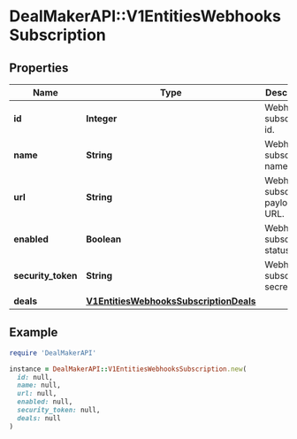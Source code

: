 # DealMakerAPI::V1EntitiesWebhooksSubscription

## Properties

| Name | Type | Description | Notes |
| ---- | ---- | ----------- | ----- |
| **id** | **Integer** | Webhook subscription id. | [optional] |
| **name** | **String** | Webhook subscription name. | [optional] |
| **url** | **String** | Webhook subscription payload URL. | [optional] |
| **enabled** | **Boolean** | Webhook subscription status. | [optional] |
| **security_token** | **String** | Webhook subscription secrete key. | [optional] |
| **deals** | [**V1EntitiesWebhooksSubscriptionDeals**](V1EntitiesWebhooksSubscriptionDeals.md) |  | [optional] |

## Example

```ruby
require 'DealMakerAPI'

instance = DealMakerAPI::V1EntitiesWebhooksSubscription.new(
  id: null,
  name: null,
  url: null,
  enabled: null,
  security_token: null,
  deals: null
)
```


